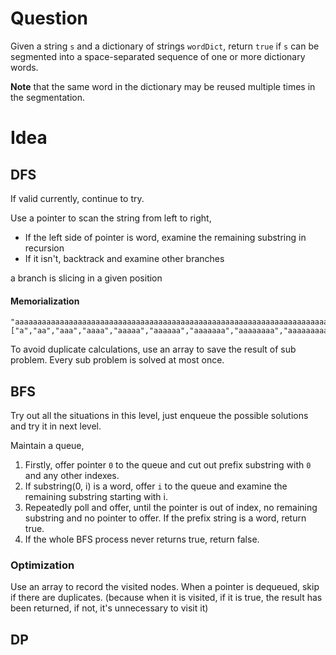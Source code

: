 # Question

Given a string `s` and a dictionary of strings `wordDict`, return `true` if `s` can be segmented into a space-separated sequence of one or more dictionary words.

**Note** that the same word in the dictionary may be reused multiple times in the segmentation.

# Idea

## DFS

If valid currently, continue to try.

Use a pointer to scan the string from left to right,

- If the left side of pointer is word, examine the remaining substring in recursion
- If it isn't, backtrack and examine other branches

a branch is slicing in a given position

#### Memorialization

```
"aaaaaaaaaaaaaaaaaaaaaaaaaaaaaaaaaaaaaaaaaaaaaaaaaaaaaaaaaaaaaaaaaaaaaaaaaaaaaaaaaaaaaaaaaaaaaaaaaaaaaaaaaaaaaaaaaaaaaaaaaaaaaaaaaaaaaaaaaaaaaaaaaaaaaab,["a","aa","aaa","aaaa","aaaaa","aaaaaa","aaaaaaa","aaaaaaaa","aaaaaaaaa","aaaaaaaaaa"]
```

To avoid duplicate calculations, use an array to save the result of sub problem. Every sub problem is solved at most once.

## BFS

Try out all the situations in this level, just enqueue the possible solutions and try it in next level.

Maintain a queue,

1. Firstly, offer pointer `0` to the queue and cut out prefix substring with `0` and any other indexes.
2. If substring(0, i) is a word, offer `i` to the queue and examine the remaining substring starting with i.
3. Repeatedly poll and offer, until the pointer is out of index, no remaining substring and no pointer to offer. If the prefix string is a word, return true.
4. If the whole BFS process never returns true, return false.

### Optimization

Use an array to record the visited nodes. When a pointer is dequeued, skip if there are duplicates. (because when it is visited, if it is true, the result has been returned, if not, it's unnecessary to visit it)

## DP

